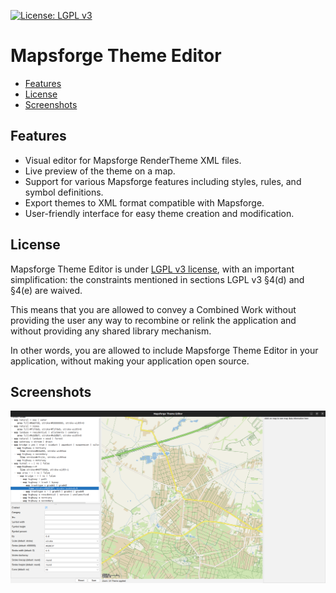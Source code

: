 [![License: LGPL v3](https://img.shields.io/badge/License-LGPL%20v3-blue.svg)](http://www.gnu.org/licenses/lgpl-3.0)

# Mapsforge Theme Editor

- [Features](#features)
- [License](#license)
- [Screenshots](#screenshots)
  
## Features
- Visual editor for Mapsforge RenderTheme XML files.
- Live preview of the theme on a map.
- Support for various Mapsforge features including styles, rules, and symbol definitions.
- Export themes to XML format compatible with Mapsforge.
- User-friendly interface for easy theme creation and modification.

## License

Mapsforge Theme Editor is under [LGPL v3 license](http://www.gnu.org/licenses/lgpl-3.0), with an important simplification: the constraints mentioned in sections LGPL v3 §4(d) and §4(e) are waived.

This means that you are allowed to convey a Combined Work without providing the user any way to recombine or relink the application and without providing any shared library mechanism.

In other words, you are allowed to include Mapsforge Theme Editor in your application, without making your application open source.

## Screenshots

<img src="docs/screenshot.png" alt="Mapsforge Theme Editor Screenshot"/>